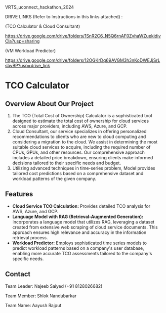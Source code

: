
VRTS_uconnect_hackathon_2024

DRIVE LINKS (Refer to Instructions in this links attached) :


(TCO Calculator & Cloud Consultant) 


https://drive.google.com/drive/folders/1SnR2C6_N5Q6rnAF0ZvhaWZuekidivCla?usp=sharing


(VM Workload Predictor) 

https://drive.google.com/drive/folders/12OGKrDq69AVGM3h3nKoDWEJjSrLsbvBP?usp=drive_link


# TCO Calculator

## Overview About Our Project
1. The TCO (Total Cost of Ownership) Calculator is a sophisticated tool designed to estimate the total cost of ownership for cloud services across major providers, including AWS, Azure, and GCP. 
2. Cloud Consultant, our service specializes in offering personalized recommendations to clients who are new to cloud computing and considering a migration to the cloud. We assist in determining the most suitable cloud services to acquire, including the required number of CPUs, GPUs, and other resources. Our comprehensive approach includes a detailed price breakdown, ensuring clients make informed decisions tailored to their specific needs and budget.
3. Utilizing advanced techniques in time-series problem, Model provides tailored cost predictions based on a comprehensive dataset and workload patterns of the given company.

## Features
- **Cloud Service TCO Calculation:** Provides detailed TCO analysis for AWS, Azure, and GCP.
- **Language Model with RAG (Retrieval-Augmented Generation):** Incorporates a language model that utilizes RAG, leveraging a dataset created from extensive web scraping of cloud service documents. This approach ensures high relevance and accuracy in the information retrieval process.
- **Workload Predictor:** Employs sophisticated time series models to predict workload patterns based on a company's user database, enabling more accurate TCO assessments tailored to the company's specific needs.

## Contact

Team Leader: Najeeb Saiyed (+91 8128026682)


Team Member: Shlok Nandubarkar


Team Name: Aayush Rajput
